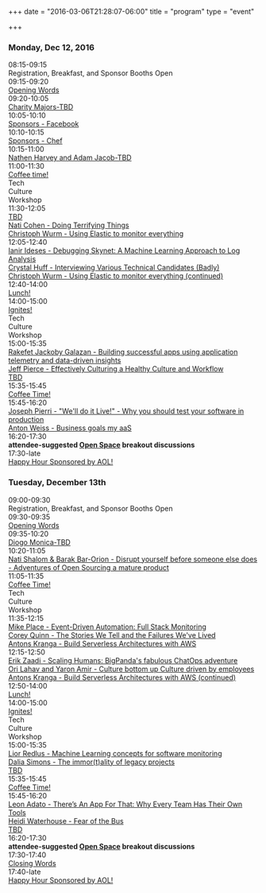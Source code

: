 +++
date = "2016-03-06T21:28:07-06:00"
title = "program"
type = "event"

+++

<div class = "row">
  <div class = "col-md-12">
    <div class = "row">
      <div class = "col-md-12 col-md-offset-4">
        <h3>Monday, Dec 12, 2016</h3>
      </div>
    </div>
    <!-- this div is repeated for each timeslot -->
    <div class = "row">
      <div class = "col-md-2">
        <time>08:15-09:15</time>
      </div>
      <div class = "col-md-9 box">
        Registration, Breakfast, and Sponsor Booths Open
      </div>
    </div> <!-- end timeslot div -->
    <!-- this div is repeated for each timeslot -->
    <div class = "row">
      <div class = "col-md-2">
        <time>09:15-09:20</time>
      </div>
      <div class = "col-md-9 box">
        <a href="/events/2016-telaviv/program/opening">Opening Words</a>
      </div>
    </div> <!-- end timeslot div -->
    <!-- this div is repeated for each timeslot -->
    <div class = "row">
      <div class = "col-md-2">
        <time>09:20-10:05</time>
      </div>
      <div class = "col-md-9 box">
        <a href="/events/2016-telaviv/program/charitymajors">Charity Majors-TBD</a>
      </div>
    </div> <!-- end timeslot div -->
    <!-- this div is repeated for each timeslot -->
    <div class = "row">
      <div class = "col-md-2">
        <time>10:05-10:10</time>
      </div>
      <div class = "col-md-9 box">
        <a href="http://facebook.com">Sponsors - Facebook</a>
      </div>
    </div> <!-- end timeslot div -->
    <!-- this div is repeated for each timeslot -->
    <div class = "row">
      <div class = "col-md-2">
        <time>10:10-10:15</time>
      </div>
      <div class = "col-md-9 box">
        <a href="http://chef.io">Sponsors - Chef</a>
      </div>
    </div> <!-- end timeslot div -->
    <div class = "row">
      <div class = "col-md-2">
        <time>10:15-11:00</time>
      </div>
      <div class = "col-md-9 box">
        <a href="/events/2016-telaviv/program/nathenharvey">Nathen Harvey and Adam Jacob-TBD</a>
      </div>
    </div> <!-- end timeslot div -->
    <!-- this div is repeated for each timeslot -->
    <div class = "row">
      <div class = "col-md-2">
        <time>11:00-11:30</time>
      </div>
      <div class = "col-md-9 box">
        <a href="/events/2016-telaviv/program/coffeesponsor">Coffee time!</a>
      </div>
    </div> <!-- end timeslot div -->
    <!-- this div is repeated for each timeslot -->
    <div class = "row">
      <div class = "col-md-3 col-md-offset-3">
        Tech
      </div>
      <div class = "col-md-3">
        Culture
      </div>
      <div class = "col-md-3">
        Workshop
      </div>
    </div> <!-- end timeslot div -->
    <!-- this div is repeated for each timeslot -->
    <div class = "row">
      <div class = "col-md-2">
        <time>11:30-12:05</time>
      </div>
      <div class = "col-md-3 box">
        <a href="/events/2016-telaviv/program/tbd">TBD</a>
      </div>
      <div class = "col-md-3 box">
        <a href="/events/2016-telaviv/program/naticohen">Nati Cohen - Doing Terrifying Things</a>
      </div>
      <div class = "col-md-3 box">
        <a href="/events/2016-telaviv/program/christophwurm">Christoph Wurm - Using Elastic to monitor everything</a>
      </div>
    </div> <!-- end timeslot div -->
    <!-- this div is repeated for each timeslot -->
    <div class = "row">
      <div class = "col-md-2">
        <time>12:05-12:40</time>
      </div>
      <div class = "col-md-3 box">
        <a href="/events/2016-telaviv/program/ianirideses">Ianir Ideses - Debugging Skynet: A Machine Learning Approach to Log Analysis</a>
      </div>
      <div class = "col-md-3 box">
        <a href="/events/2016-telaviv/program/crystalhuff">Crystal Huff - Interviewing Various Technical Candidates (Badly)</a>
      </div>
      <div class = "col-md-3 box">
        <a href="/events/2016-telaviv/program/christophwurm">Christoph Wurm - Using Elastic to monitor everything (continued)</a>
      </div>
    </div> <!-- end timeslot div -->
    <!-- this div is repeated for each timeslot -->
    <div class = "row">
      <div class = "col-md-2">
        <time>12:40-14:00</time>
      </div>
      <div class = "col-md-9 box">
        <a href="/events/2016-telaviv/program/lunchsponsor">Lunch!</a>
      </div>
    </div> <!-- end timeslot div -->
    <!-- this div is repeated for each timeslot -->
    <div class = "row">
      <div class = "col-md-2">
        <time>14:00-15:00</time>
      </div>
      <div class = "col-md-9 box">
        <a href="/events/2016-telaviv/program/ignites">Ignites!</a>
      </div>
    </div> <!-- end timeslot div -->
    <!-- this div is repeated for each timeslot -->
    <div class = "row">
      <div class = "col-md-3 col-md-offset-3">
        Tech
      </div>
      <div class = "col-md-3">
        Culture
      </div>
      <div class = "col-md-3">
        Workshop
      </div>
    </div> <!-- end timeslot div -->
    <!-- this div is repeated for each timeslot -->
    <div class = "row">
      <div class = "col-md-2">
        <time>15:00-15:35</time>
      </div>
      <div class = "col-md-3 box">
        <a href="/events/2016-telaviv/program/rakefet">Rakefet Jackoby Galazan - Building successful apps using application telemetry and data-driven insights</a>
      </div>
      <div class = "col-md-3 box">
        <a href="/events/2016-telaviv/program/jeffpierce">Jeff Pierce - Effectively Culturing a Healthy Culture and Workflow</a>
      </div>
      <div class = "col-md-3 box">
        <a href="/events/2016-telaviv/program/tbd">TBD</a>
      </div>
    </div> <!-- end timeslot div -->
    <!-- this div is repeated for each timeslot -->
    <div class = "row">
      <div class = "col-md-2">
        <time>15:35-15:45</time>
      </div>
      <div class = "col-md-9 box">
        <a href="/events/2016-telaviv/program/coffeesponsor">Coffee Time!</a>
      </div>
    </div> <!-- end timeslot div -->
    <!-- this div is repeated for each timeslot -->
    <div class = "row">
      <div class = "col-md-2">
        <time>15:45-16:20</time>
      </div>
      <div class = "col-md-3 box">
        <a href="/events/2016-telaviv/program/josephpierri">Joseph Pierri - "We'll do it Live!" - Why you should test your software in production</a>
      </div>
      <div class = "col-md-3 box">
        <a href="/events/2016-telaviv/program/antonweiss">Anton Weiss - Business goals my aaS</a>
      </div>
    </div> <!-- end timeslot div -->
    <!-- this div is repeated for each timeslot -->
    <div class = "row">
      <div class = "col-md-2">
        <time>16:20-17:30</time>
      </div>
      <div class = "col-md-9 box">
        <strong>attendee-suggested <a href="/pages/open-space-format">Open Space</a> breakout discussions</strong>
      </div>
    </div> <!-- end timeslot div -->
    <!-- this div is repeated for each timeslot -->
    <div class = "row">
      <div class = "col-md-2">
        <time>17:30-late</time>
      </div>
      <div class = "col-md-9 box">
        <a href="http://www.aol.com">Happy Hour Sponsored by AOL!</a>
      </div>
    </div> <!-- end timeslot div -->
  </div><!-- end day 1 -->
  <div class = "col-md-12">
    <div class = "row">
      <div class = "col-md-12 col-md-offset-4">
        <h3>Tuesday, December 13th</h3>
      </div>
    </div>
    <!-- this div is repeated for each timeslot -->
    <div class = "row">
      <div class = "col-md-2">
        <time>09:00-09:30</time>
      </div>
      <div class = "col-md-9 box">
        Registration, Breakfast, and Sponsor Booths Open
      </div>
    </div> <!-- end timeslot div -->
    <!-- this div is repeated for each timeslot -->
    <div class = "row">
      <div class = "col-md-2">
        <time>09:30-09:35</time>
      </div>
      <div class = "col-md-9 box">
        <a href="/events/2016-telaviv/program/opening">Opening Words</a>
      </div>
    </div> <!-- end timeslot div -->
    <!-- this div is repeated for each timeslot -->
    <div class = "row">
      <div class = "col-md-2">
        <time>09:35-10:20</time>
      </div>
      <div class = "col-md-9 box">
        <a href="/events/2016-telaviv/program/diogomonica">Diogo Monica-TBD</a>
      </div>
    </div> <!-- end timeslot div -->
    <!-- this div is repeated for each timeslot -->
    <div class = "row">
      <div class = "col-md-2">
        <time>10:20-11:05</time>
      </div>
      <div class = "col-md-9 box">
        <a href="/events/2016-telaviv/program/gsxap">Nati Shalom & Barak Bar-Orion - Disrupt yourself before someone else does - Adventures of Open Sourcing a mature product
</a>
      </div>
    </div> <!-- end timeslot div -->
    <!-- this div is repeated for each timeslot -->
    <div class = "row">
      <div class = "col-md-2">
        <time>11:05-11:35</time>
      </div>
      <div class = "col-md-9 box">
        <a href="/events/2016-telaviv/program/coffeesponsor">Coffee Time!</a>
      </div>
    </div> <!-- end timeslot div -->
    <!-- this div is repeated for each timeslot -->
    <div class = "row">
      <div class = "col-md-3 col-md-offset-3">
        Tech
      </div>
      <div class = "col-md-3">
        Culture
      </div>
      <div class = "col-md-3">
        Workshop
      </div>
    </div> <!-- end timeslot div -->
    <!-- this div is repeated for each timeslot -->
    <div class = "row">
      <div class = "col-md-2">
        <time>11:35-12:15</time>
      </div>
      <div class = "col-md-3 box">
        <a href="/events/2016-telaviv/program/mikeplace">Mike Place - Event-Driven Automation: Full Stack Monitoring</a>
      </div>
      <div class = "col-md-3 box">
        <a href="/events/2016-telaviv/program/coreyquinn">Corey Quinn - The Stories We Tell and the Failures We've Lived</a>
      </div>
      <div class = "col-md-3 box">
        <a href="/events/2016-telaviv/program/antonskranga">Antons Kranga - Build Serverless Architectures with AWS</a>
      </div>
    </div> <!-- end timeslot div -->
    <!-- this div is repeated for each timeslot -->
    <div class = "row">
      <div class = "col-md-2">
        <time>12:15-12:50</time>
      </div>
      <div class = "col-md-3 box">
        <a href="/events/2016-telaviv/program/erikzaadi">Erik Zaadi - Scaling Humans: BigPanda's fabulous ChatOps adventure</a>
      </div>
      <div class = "col-md-3 box">
        <a href="/events/2016-telaviv/program/yaronamirorilahav">Ori Lahav and Yaron Amir - Culture bottom up Culture driven by employees</a>
      </div>
      <div class = "col-md-3 box">
        <a href="/events/2016-telaviv/program/antonskranga">Antons Kranga - Build Serverless Architectures with AWS (continued)</a>
      </div>
    </div> <!-- end timeslot div -->
    <!-- this div is repeated for each timeslot -->
    <div class = "row">
      <div class = "col-md-2">
        <time>12:50-14:00</time>
      </div>
      <div class = "col-md-9 box">
        <a href="/events/2016-telaviv/program/lunchsponsor">Lunch!</a>
      </div>
    </div> <!-- end timeslot div -->
    <!-- this div is repeated for each timeslot -->
    <div class = "row">
      <div class = "col-md-2">
        <time>14:00-15:00</time>
      </div>
      <div class = "col-md-9 box">
        <a href="/events/2016-telaviv/program/ignites">Ignites!</a>
      </div>
    </div> <!-- end timeslot div -->
    <!-- this div is repeated for each timeslot -->
    <div class = "row">
      <div class = "col-md-3 col-md-offset-3">
        Tech
      </div>
      <div class = "col-md-3">
        Culture
      </div>
      <div class = "col-md-3">
        Workshop
      </div>
    </div> <!-- end timeslot div -->
    <!-- this div is repeated for each timeslot -->
    <div class = "row">
      <div class = "col-md-2">
        <time>15:00-15:35</time>
      </div>
      <div class = "col-md-3 box">
        <a href="/events/2016-telaviv/program/liorredlus">Lior Redlus - Machine Learning concepts for software monitoring</a>
      </div>
      <div class = "col-md-3 box">
        <a href="/events/2016-telaviv/program/daliasimons">Dalia Simons - The immor(t)ality of legacy projects</a>
      </div>
      <div class = "col-md-3 box">
        <a href="/events/2016-telaviv/program/tbd">TBD</a>
      </div>
    </div> <!-- end timeslot div -->
    <!-- this div is repeated for each timeslot -->
    <div class = "row">
      <div class = "col-md-2">
        <time>15:35-15:45</time>
      </div>
      <div class = "col-md-9 box">
        <a href="/events/2016-telaviv/program/coffeesponsor">Coffee Time!</a>
      </div>
    </div> <!-- end timeslot div -->
    <!-- this div is repeated for each timeslot -->
    <div class = "row">
      <div class = "col-md-2">
        <time>15:45-16:20</time>
      </div>
      <div class = "col-md-3 box">
        <a href="/events/2016-telaviv/program/leonadato">Leon Adato - There’s An App For That: Why Every Team Has Their Own Tools</a>
      </div>
      <div class = "col-md-3 box">
        <a href="/events/2016-telaviv/program/heidi">Heidi Waterhouse - Fear of the Bus</a>
      </div>
      <div class = "col-md-3 box">
        <a href="/events/2016-telaviv/program/tbd">TBD</a>
      </div>
    </div> <!-- end timeslot div -->
    <!-- this div is repeated for each timeslot -->
    <div class = "row">
      <div class = "col-md-2">
        <time>16:20-17:30</time>
      </div>
      <div class = "col-md-9 box">
        <strong>attendee-suggested <a href="/pages/open-space-format">Open Space</a> breakout discussions</strong>
      </div>
    </div> <!-- end timeslot div -->
    <!-- this div is repeated for each timeslot -->
    <div class = "row">
      <div class = "col-md-2">
        <time>17:30-17:40</time>
      </div>
      <div class = "col-md-9 box">
        <a href="/events/2016-telaviv/program/closing">Closing Words</a>
      </div>
    </div> <!-- end timeslot div -->
    <!-- this div is repeated for each timeslot -->
    <div class = "row">
      <div class = "col-md-2">
        <time>17:40-late</time>
      </div>
      <div class = "col-md-9 box">
        <a href="http://www.aol.com">Happy Hour Sponsored by AOL!</a>
      </div>
    </div> <!-- end timeslot div -->
  </div><!-- end day 2 -->
</div>
